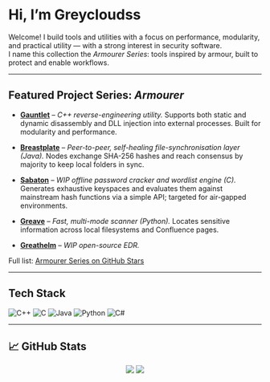 # Hi, I’m Greycloudss

Welcome! I build tools and utilities with a focus on performance, modularity, and practical utility — with a strong interest in security software.  
I name this collection the *Armourer Series*: tools inspired by armour, built to protect and enable workflows.

---

##  Featured Project Series: *Armourer*

- **[Gauntlet](https://github.com/greycloudss/Gauntlet)** – *C++ reverse-engineering utility.* Supports both static and dynamic disassembly and DLL injection into external processes. Built for modularity and performance.

- **[Breastplate](https://github.com/greycloudss/Breastplate)** – *Peer-to-peer, self-healing file-synchronisation layer (Java).* Nodes exchange SHA-256 hashes and reach consensus by majority to keep local folders in sync.

- **[Sabaton](https://github.com/greycloudss/Sabaton)** – *WIP offline password cracker and wordlist engine (C).* Generates exhaustive keyspaces and evaluates them against mainstream hash functions via a simple API; targeted for air-gapped environments.

- **[Greave](https://github.com/greycloudss/Greave)** – *Fast, multi-mode scanner (Python).* Locates sensitive information across local filesystems and Confluence pages.

- **[Greathelm](https://github.com/greycloudss/Greathelm)** – *WIP open-source EDR.*

 Full list: [Armourer Series on GitHub Stars](https://github.com/stars/greycloudss/lists/armourer-series)

---

## Tech Stack

![C++](https://img.shields.io/badge/C++-00599C?logo=c%2B%2B&logoColor=white&style=for-the-badge)
![C](https://img.shields.io/badge/C-00599C?logo=c&logoColor=white&style=for-the-badge)
![Java](https://img.shields.io/badge/Java-007396?logo=java&logoColor=white&style=for-the-badge)
![Python](https://img.shields.io/badge/Python-3776AB?logo=python&logoColor=white&style=for-the-badge)
![C#](https://img.shields.io/badge/C%23-239120?logo=c-sharp&logoColor=white&style=for-the-badge)

---

## 📈 GitHub Stats

<div align="center">
  <img src="https://github-readme-stats.vercel.app/api?username=greycloudss&show_icons=true&theme=tokyonight"/>
  <img src="https://github-readme-stats.vercel.app/api/top-langs/?username=greycloudss&layout=compact&theme=tokyonight" />
</div>

